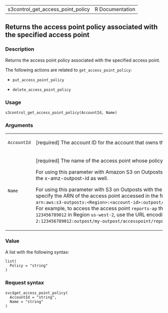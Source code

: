 <table style="width: 100%;">
<tbody>
<tr class="odd">
<td>s3control_get_access_point_policy</td>
<td style="text-align: right;">R Documentation</td>
</tr>
</tbody>
</table>

## Returns the access point policy associated with the specified access point

### Description

Returns the access point policy associated with the specified access
point.

The following actions are related to `get_access_point_policy`:

-   `put_access_point_policy`

-   `delete_access_point_policy`

### Usage

    s3control_get_access_point_policy(AccountId, Name)

### Arguments

<table>
<colgroup>
<col style="width: 35%" />
<col style="width: 65%" />
</colgroup>
<tbody>
<tr class="odd">
<td><code
id="s3control_get_access_point_policy_:_AccountId">AccountId</code></td>
<td><p>[required] The account ID for the account that owns the specified
access point.</p></td>
</tr>
<tr class="even">
<td><code id="s3control_get_access_point_policy_:_Name">Name</code></td>
<td><p>[required] The name of the access point whose policy you want to
retrieve.</p>
<p>For using this parameter with Amazon S3 on Outposts with the REST
API, you must specify the name and the x-amz-outpost-id as well.</p>
<p>For using this parameter with S3 on Outposts with the Amazon Web
Services SDK and CLI, you must specify the ARN of the access point
accessed in the format <code
style="white-space: pre;">⁠arn:aws:s3-outposts:&lt;Region&gt;:&lt;account-id&gt;:outpost/&lt;outpost-id&gt;/accesspoint/&lt;my-accesspoint-name&gt;⁠</code>.
For example, to access the access point <code>reports-ap</code> through
Outpost <code>my-outpost</code> owned by account
<code>123456789012</code> in Region <code>us-west-2</code>, use the URL
encoding of
<code>arn:aws:s3-outposts:us-west-2:123456789012:outpost/my-outpost/accesspoint/reports-ap</code>.
The value must be URL encoded.</p></td>
</tr>
</tbody>
</table>

### Value

A list with the following syntax:

    list(
      Policy = "string"
    )

### Request syntax

    svc$get_access_point_policy(
      AccountId = "string",
      Name = "string"
    )
